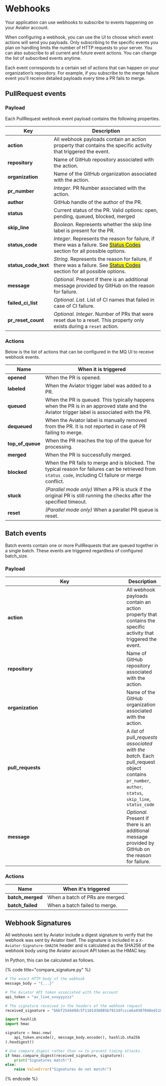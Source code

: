 # Webhooks

Your application can use webhooks to subscribe to events happening on your Aviator account.

When configuring a webhook, you can use the UI to choose which event actions will send you payloads. Only subscribing to the specific events you plan on handling limits the number of HTTP requests to your server. You can also subscribe to all current and future event actions. You can change the list of subscribed events anytime.

Each event corresponds to a certain set of actions that can happen on your organization’s repository. For example, if you subscribe to the merge failure event you'll receive detailed payloads every time a PR fails to merge.

## PullRequest events

### Payload

Each PullRequest webhook event payload contains the following properties.&#x20;

| Key                    | Description                                                                                                                                                                                          |
| ---------------------- | ---------------------------------------------------------------------------------------------------------------------------------------------------------------------------------------------------- |
| **action**             | All webhook payloads contain an action property that contains the specific activity that triggered the event.                                                                                        |
| **repository**         | Name of GitHub repository associated with the action.                                                                                                                                                |
| **organization**       | Name of the GitHub organization associated with the action.                                                                                                                                          |
| **pr\_number**         | _Integer_. PR Number associated with the action.                                                                                                                                                     |
| **author**             | GitHub handle of the author of the PR.                                                                                                                                                               |
| **status**             | Current status of the PR. Valid options: open, pending, queued, blocked, merged                                                                                                                      |
| **skip\_line**         | _Boolean_. Represents whether the skip line label is present for the PR.                                                                                                                             |
| **status\_code**       | _Integer_. Represents the reason for failure, if there was a failure. See [<mark style="color:blue;">Status Codes</mark>](mergequeue/comments-and-status-codes.md) section for all possible options. |
| **status\_code\_text** | _String_. Represents the reason for failure, if there was a failure. See [<mark style="color:blue;">Status Codes</mark>](mergequeue/comments-and-status-codes.md) section for all possible options.  |
| **message**            | _Optional_. Present if there is an additional message provided by GitHub on the reason for failure.                                                                                                  |
| **failed\_ci\_list**   | _Optional_. _List_. List of CI names that failed in case of CI failure.                                                                                                                              |
| **pr\_reset\_count**   | _Optional. Integer_. Number of PRs that were reset due to a reset. This property only exists during a `reset` action.                                                                                |

### Actions

Below is the list of actions that can be configured in the MQ UI to receive webhook events.

| Name               | When it is triggered                                                                                                                                    |
| ------------------ | ------------------------------------------------------------------------------------------------------------------------------------------------------- |
| **opened**         | When the PR is opened.                                                                                                                                  |
| **labeled**        | When the Aviator trigger label was added to a PR.                                                                                                       |
| **queued**         | When the PR is queued. This typically happens when the PR is in an approved state and the Aviator trigger label is associated with the PR.              |
| **dequeued**       | When the Aviator label is manually removed from the PR. It is not reported in case of PR failing to merge.                                              |
| **top\_of\_queue** | When the PR reaches the top of the queue for processing.                                                                                                |
| **merged**         | When the PR is successfully merged.                                                                                                                     |
| **blocked**        | When the PR fails to merge and is blocked. The typical reason for failures can be retrieved from `status_code`, including CI failure or merge conflict. |
| **stuck**          | _(Parallel mode only)_ When a PR is stuck if the original PR is still running the checks after the specified timeout.                                   |
| **reset**          | _(Parallel mode only)_ When a parallel PR queue is reset.                                                                                               |

## Batch events

Batch events contain one or more PullRequests that are queued together in a single batch. These events are triggered regardless of configured batch\_size.

### Payload

<table><thead><tr><th width="369">Key</th><th>Description</th></tr></thead><tbody><tr><td><strong>action</strong></td><td>All webhook payloads contain an action property that contains the specific activity that triggered the event.</td></tr><tr><td><strong>repository</strong></td><td>Name of GitHub repository associated with the action.</td></tr><tr><td><strong>organization</strong></td><td>Name of the GitHub organization associated with the action.</td></tr><tr><td><strong>pull_requests</strong></td><td>A <em>list</em> of pull_<em>requests associated with the batch.</em> Each pull_request object contains <code>pr_number</code>, <code>author</code>, <code>status</code>, <code>skip_line</code>, <code>status_code</code></td></tr><tr><td><strong>message</strong></td><td><em>Optional</em>. Present if there is an additional message provided by GitHub on the reason for failure.</td></tr></tbody></table>

### Actions

| Name              | When it's triggered             |
| ----------------- | ------------------------------- |
| **batch\_merged** | When a batch of PRs are merged. |
| **batch\_failed** | When a batch failed to merge.   |

## Webhook Signatures

All webhooks sent by Aviator include a digest signature to verify that the webhook was sent by Aviator itself. The signature is included in a `X-Aviator-Signature-SHA256` header and is calculated as the SHA256 of the webhook body using the Aviator account API token as the HMAC key.

In Python, this can be calculated as follows.

{% code title="compare_signature.py" %}
```python
# The exact HTTP body of the webhook
message_body = "{...}"

# The Aviator API token associated with the account
api_token = "av_live_xxxyyyzzz"

# The signature received in the headers of the webhook request
received_signature = "bbbf25d449dc5f1101d36085b7913dfccce6a9307048ed110d4c70afd83eafd5"

import hashlib
import hmac

signature = hmac.new(
    api_token.encode(), message_body.encode(), hashlib.sha256
).hexdigest()

# Use compare_digest rather than == to prevent timing attacks.
if hmac.compare_digest(received_signature, signature):
    print("Signatures match!")
else:
    raise ValueError("Signatures do not match!")
```
{% endcode %}
